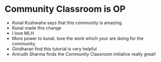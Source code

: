 # Community Classroom is OP

- Kunal Kushwaha says that this community is amazing.
- Kunal made this change
- I love MLH
- More power to kunal. love the work which your are doing for the community.
- Giridharan find this tutorial is very helpful
- Anirudh Sharma finds the Community Classroom initiative really great!
